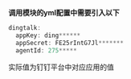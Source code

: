 **调用模块的yml配置中需要引入以下**

```java
dingtalk:
  appKey: ding******
  appSecret: FE25rIntG7Jl*******
  agentId: 275*****
```
实际值为钉钉平台中对应应用的值
